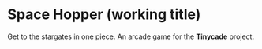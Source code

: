 # Space Hopper (working title)

Get to the stargates in one piece. 
An arcade game for the **Tinycade** project.

